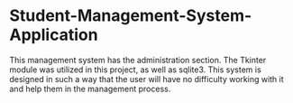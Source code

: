 # Student-Management-System-Application
This management system has the administration section. The Tkinter module was utilized in this project, as well as sqlite3. This system is designed in such a way that the user will have no difficulty working with it and help them in the management process.

